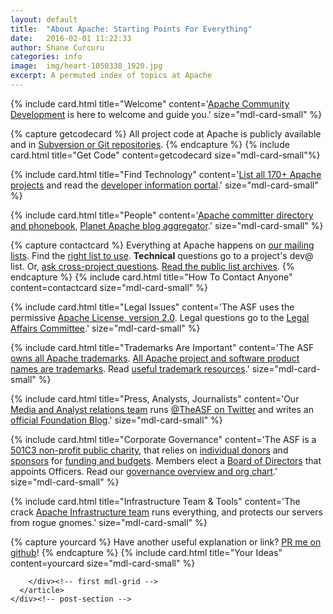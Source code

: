 ```yaml
---
layout: default
title:  "About Apache: Starting Points For Everything"
date:   2016-02-01 11:22:33
author: Shane Curcuru
categories: info
image:  img/heart-1050338_1920.jpg
excerpt: A permuted index of topics at Apache
---
```


<!-- This post builds it's own grid of subjects from layout:default, not using article class=post-content -->
<div class="post-ribbon"></div>
<main class="post-main mdl-layout__content">
  <div class="post-container mdl-grid">
    <div class="post-section mdl-color--white mdl-shadow--4dp content mdl-color-text--grey-800 mdl-cell mdl-cell--1-offset mdl-cell--10-col">
      <article class="post-content">
        <div class="mdl-grid">

{% include card.html title="Welcome" content='<a href="http://community.apache.org/">Apache Community Development</a> is here to welcome and guide you.' size="mdl-card-small" %}

{% capture getcodecard %}
All project code at Apache is publicly available and in <a href="http://www.apache.org/dev/#version-control">Subversion or Git repositories</a>.
{% endcapture %}
{% include card.html title="Get Code" content=getcodecard size="mdl-card-small"%}

{% include card.html title="Find Technology" content='<a href="https://projects.apache.org/">List all 170+ Apache projects</a> and read the <a href="http://www.apache.org/dev/">developer information portal</a>.' size="mdl-card-small" %}

{% include card.html title="People" content='<a href="http://home.apache.org/">Apache committer directory and phonebook</a>, <a href="http://planet.apache.org/committers/">Planet Apache blog aggregator</a>.' size="mdl-card-small" %}

{% capture contactcard %}
Everything at Apache happens on <a href="http://www.apache.org/foundation/mailinglists.html">our mailing lists</a>.
Find the <a href="http://www.apache.org/dev/contrib-email-tips.html#rightlist">right list to use</a>.
<strong>Technical</strong> questions go to a project's dev@ list. Or, <a href="http://www.apache.org/foundation/contact">ask cross-project questions</a>.
<a href="http://mail-archives.apache.org/mod_mbox/">Read the public list archives</a>.
{% endcapture %}
{% include card.html title="How To Contact Anyone" content=contactcard size="mdl-card-small" %}


{% include card.html title="Legal Issues" content='The ASF uses the permissive <a href="http://www.apache.org/licenses/">Apache License, version 2.0</a>.  Legal questions go to the <a href="http://www.apache.org/legal/">Legal Affairs Committee</a>.' size="mdl-card-small" %}

{% include card.html title="Trademarks Are Important" content='The ASF <a href="http://www.apache.org/foundation/marks/">owns all Apache trademarks</a>. <a href="http://www.apache.org/foundation/marks/list/">All Apache project and software product names are trademarks</a>. Read <a href="http://www.apache.org/foundation/marks/resources">useful trademark resources</a>.' size="mdl-card-small" %}

{% include card.html title="Press, Analysts, Journalists" content='Our <a href="http://www.apache.org/press/">Media and Analyst relations team</a> runs <a href="https://twitter.com/TheASF">@TheASF on Twitter</a> and writes an <a href="https://blogs.apache.org/foundation/">official Foundation Blog</a>.' size="mdl-card-small" %}

{% include card.html title="Corporate Governance" content='The ASF is a <a href="http://www.apache.org/foundation/records/">501C3 non-profit public charity</a>, that relies on <a href="http://www.apache.org/foundation/contributing">individual donors</a> and <a href="http://www.apache.org/foundation/sponsorship">sponsors</a> for <a href="https://blogs.apache.org/foundation/entry/the_apache_software_foundation_asf">funding and budgets</a>.  Members elect a <a href="http://www.apache.org/foundation/">Board of Directors</a> that appoints Officers. Read our <a href="http://www.apache.org/foundation/governance/">governance overview and org chart</a>.' size="mdl-card-small" %}

{% include card.html title="Infrastructure Team &amp; Tools" content='The crack <a href="http://www.apache.org/dev/#infrastructure">Apache Infrastructure team</a> runs everything, and protects our servers from rogue gnomes.' size="mdl-card-small" %}

{% capture yourcard %}
Have another useful explanation or link? <a href="{{ site.github_forkurl }}">PR me on github</a>!
{% endcapture %}
{% include card.html title="Your Ideas" content=yourcard size="mdl-card-small" %}

        </div><!-- first mdl-grid -->
      </article>
    </div><!-- post-section -->
  </div><!-- post-container mdl-grid" -->
</main>
